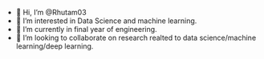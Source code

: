 - 👋 Hi, I’m @Rhutam03
- 👀 I’m interested in Data Science and machine learning.
- 🌱 I’m currently in final year of engineering.
- 💞️ I’m looking to collaborate on research realted to data science/machine learning/deep learning.

<!---
Rhutam03/Rhutam03 is a ✨ special ✨ repository because its `README.md` (this file) appears on your GitHub profile.
You can click the Preview link to take a look at your changes.
--->
